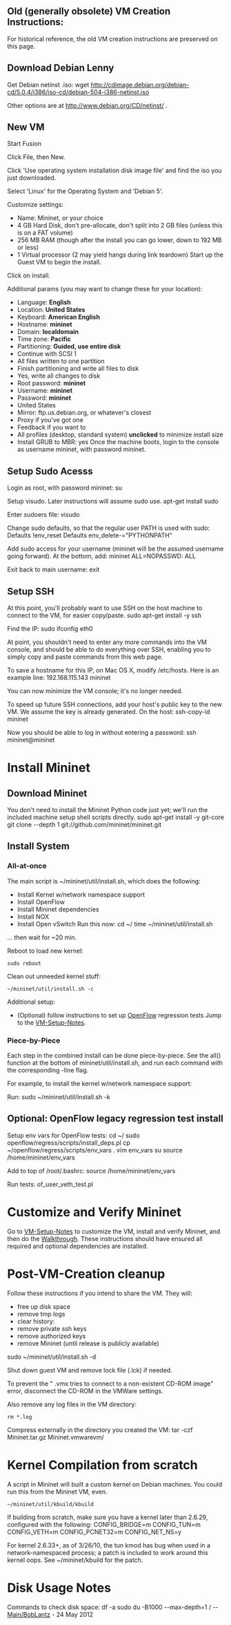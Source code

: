<!-- %META:TOPICINFO{author="BobLantz" date="1337839991" format="1.1" reprev="1.1" version="1.1"}% -->
<!-- %META:TOPICPARENT{name="VM-Creation-Notes"}% -->
<!-- Use our custom page layout:
* Set VIEW_TEMPLATE = [MininetView](MininetView)
-->


Old (generally obsolete) VM Creation Instructions:
---------------------------------------------------

For historical reference, the old VM creation instructions are preserved on this page.

<!-- %TOC% -->


Download Debian Lenny
----------------------

Get Debian netinst .iso:
<verbatim>
wget <http://cdimage.debian.org/debian-cd/5.0.4/i386/iso-cd/debian-504-i386-netinst.iso></verbatim>

Other options are at <http://www.debian.org/CD/netinst/> .


New VM
-------

Start Fusion

Click File, then New.

Click 'Use operating system installation disk image file' and find the iso you just downloaded.

Select 'Linux' for the Operating System and 'Debian 5'.

Customize settings:
* Name: Mininet, or your choice
* 4 GB Hard Disk, don't pre-allocate, don't split into 2 GB files (unless this is on a FAT volume)
* 256 MB RAM (though after the install you can go lower, down to 192 MB or less)
* 1 Virtual processor (2 may yield hangs during link teardown)
Start up the Guest VM to begin the install.

Click on install.

Additional params (you may want to change these for your location):
* Language: **English**
* Location: **United States**
* Keyboard: **American English**
* Hostname: **mininet**
* Domain: **localdomain**
* Time zone: **Pacific**
* Partitioning: **Guided, use entire disk**
* Continue with SCSI 1
* All files written to one partition
* Finish partitioning and write all files to disk
* Yes, write all changes to disk
* Root password: **mininet**
* Username: **mininet**
* Password: **mininet**
* United States
* Mirror: ftp.us.debian.org, or whatever's closest
* Proxy if you've got one
* Feedback if you want to
* All profiles (desktop, standard system) **unclicked** to minimize install size
* Install GRUB to MBR: yes
Once the machine boots, login to the console as username mininet, with password mininet.


Setup Sudo Acesss
------------------

Login as root, with password mininet:
<verbatim>
su</verbatim>

Setup visudo. Later instructions will assume sudo use.
<verbatim>
apt-get install sudo</verbatim>

Enter sudoers file:
<verbatim>
visudo</verbatim>

Change sudo defaults, so that the regular user PATH is used with sudo:
<verbatim>
Defaults !env_reset
Defaults env_delete-="PYTHONPATH"</verbatim>

Add sudo access for your username (mininet will be the assumed username going forward). At the bottom, add:
<verbatim>
mininet ALL=NOPASSWD: ALL</verbatim>

Exit back to main username:
<verbatim>
exit</verbatim>


Setup SSH
----------

At this point, you'll probably want to use SSH on the host machine to connect to the VM, for easier copy/paste.
<verbatim>
sudo apt-get install -y ssh</verbatim>

Find the IP:
<verbatim>
sudo ifconfig eth0</verbatim>

At point, you shouldn't need to enter any more commands into the VM console, and should be able to do everything over SSH, enabling you to simply copy and paste commands from this web page.

To save a hostname for this IP, on Mac OS X, modify /etc/hosts. Here is an example line:
<verbatim>
192.168.115.143 mininet</verbatim>

You can now minimize the VM console; it's no longer needed.

To speed up future SSH connections, add your host's public key to the new VM. We assume the key is already generated. On the host:
<verbatim>
ssh-copy-id mininet</verbatim>

Now you should be able to log in without entering a password:
<verbatim>
ssh mininet@mininet</verbatim>


Install Mininet
================


Download Mininet
-----------------

You don't need to install the Mininet Python code just yet; we'll run the included machine setup shell scripts directly.
<verbatim>
sudo apt-get install -y git-core
git clone --depth 1 git://github.com/mininet/mininet.git
</verbatim>


Install System
---------------


### All-at-once

The main script is ~/mininet/util/install.sh, which does the following:
* Install Kernel w/network namespace support
* Install OpenFlow
* Install Mininet dependencies
* Install NOX
* Install Open vSwitch
Run this now: <verbatim>
cd ~/
time ~/mininet/util/install.sh</verbatim>

... then wait for ~20 min.

Reboot to load new kernel:

	sudo reboot

Clean out unneeded kernel stuff:

	~/mininet/util/install.sh -c

Additional setup:
* (Optional) follow instructions to set up [OpenFlow](OpenFlow) regression tests
Jump to the [VM-Setup-Notes](VM-Setup-Notes).


### Piece-by-Piece

Each step in the combined install can be done piece-by-piece. See the all() function at the bottom of mininet/util/install.sh, and run each command with the corresponding -line flag.

For example, to install the kernel w/network namespace support:

Run:
<verbatim>
sudo ~/mininet/util/install.sh -k</verbatim>


Optional: OpenFlow legacy regression test install
---------------------------------------------------

Setup env vars for OpenFlow tests:
<verbatim>
cd ~/
sudo openflow/regress/scripts/install_deps.pl
cp ~/openflow/regress/scripts/env_vars .
vim env_vars
su
source /home/mininet/env_vars</verbatim>

Add to top of /root/.bashrc:
<verbatim>
source /home/mininet/env_vars</verbatim>

Run tests:
<verbatim>
of_user_veth_test.pl</verbatim>


Customize and Verify Mininet
=============================

Go to [VM-Setup-Notes](VM-Setup-Notes) to customize the VM, install and verify Mininet, and then do the [Walkthrough](Walkthrough.md). These instructions should have ensured all required and optional dependencies are installed.


Post-VM-Creation cleanup
=========================

Follow these instructions if you intend to share the VM. They will:

* free up disk space
* remove tmp logs
* clear history:
* remove private ssh keys
* remove authorized keys
* remove Mininet (until release is publicly available)

<verbatim>
sudo ~/mininet/util/install.sh -d</verbatim>

Shut down guest VM and remove lock file (.lck) if needed.

To prevent the " .vmx tries to connect to a non-existent CD-ROM image" error, disconnect the CD-ROM in the VMWare settings.

Also remove any log files in the VM directory:

	rm *.log

Compress externally in the directory you created the VM:
<verbatim>
tar -czf Mininet.tar.gz Mininet.vmwarevm/</verbatim>


Kernel Compilation from scratch
================================

A script in Mininet will built a custom kernel on Debian machines. You could run this from the Mininet VM, even.

	~/mininet/util/kbuild/kbuild

If building from scratch, make sure you have a kernel later than 2.6.29, configured with the following:
<verbatim>
CONFIG_BRIDGE=m
CONFIG_TUN=m
CONFIG_VETH=m
CONFIG_PCNET32=m
CONFIG_NET_NS=y</verbatim>

For kernel 2.6.33+, as of 3/26/10, the tun kmod has bug when used in a network-namespaced process; a patch is included to work around this kernel oops. See ~/mininet/kbuild for the patch.


Disk Usage Notes
=================

Commands to check disk space:
<verbatim>
df -a
sudo du -B1000 --max-depth=1 /</verbatim> -- [Main/BobLantz](../Main/BobLantz) - 24 May 2012
